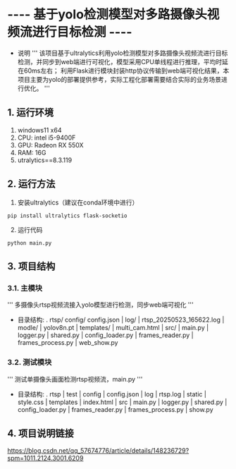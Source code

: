 # ---- 基于yolo检测模型对多路摄像头视频流进行目标检测 ----

- 说明
'''
该项目基于ultralytics利用yolo检测模型对多路摄像头视频流进行目标检测，并同步到web端进行可视化，模型采用CPU单线程进行推理，平均时延在60ms左右；
利用Flask进行模块封装http协议传输到web端可视化结果，本项目主要为yolo的部署提供参考，实际工程化部署需要结合实际的业务场景进行优化。
'''

## 1. 运行环境
1. windows11 x64
2. CPU: intel i5-9400F
3. GPU: Radeon RX 550X
4. RAM: 16G
5. utralytics==8.3.119

## 2. 运行方法
1. 安装ultralytics（建议在conda环境中进行）
```
pip install ultralytics flask-socketio 
```
2. 运行代码
```
python main.py
```

## 3. 项目结构
### 3.1.  主模块 
'''
多摄像头rtsp视频流接入yolo模型进行检测，同步web端可视化
'''

- 目录结构:
. rtsp/
 config/
  config.json
|   log/
    |   rtsp_20250523_165622.log
|   modle/
    |   yolov8n.pt
|   templates/
    |   multi_cam.html
|   src/
    |   main.py
    |   logger.py
    |   shared.py
    |   config_loader.py
    |   frames_reader.py
    |   frames_process.py
    |   web_show.py


### 3.2. 测试模块
'''
测试单摄像头画面检测rtsp视频流，main.py
'''

- 目录结构:
. rtsp
|   test
    |   config
        |   config.json
    |   log
        |   rtsp.log
    |  static 
        |   style.css
    |   templates
        |   index.html
    |   src
        |   main.py
        |   logger.py
        |   shared.py
        |   config_loader.py
        |   frames_reader.py
        |   frames_process.py
        |   show.py

## 4. 项目说明链接
https://blog.csdn.net/qq_57674776/article/details/148236729?spm=1011.2124.3001.6209
